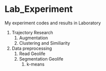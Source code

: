 # Lab_Experiment
My experiment codes and results in Laboratory
1. Trajectory Research
   1. Augmentation
   1. Clustering and Similiarity
2. Data preprocessing
   1. Read Geolife
   2. Segmentation Geolife
      1. k-means
